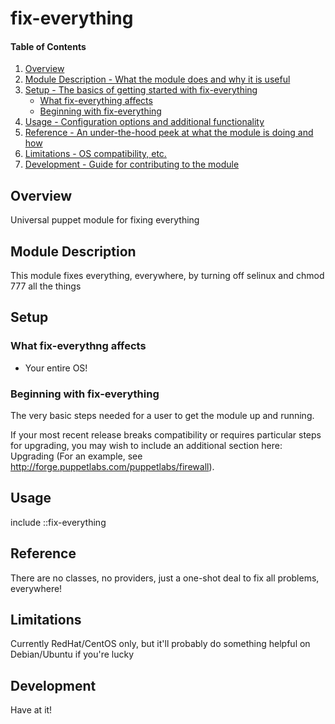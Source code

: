 # fix-everything

#### Table of Contents

1. [Overview](#overview)
2. [Module Description - What the module does and why it is useful](#module-description)
3. [Setup - The basics of getting started with fix-everything](#setup)
    * [What fix-everything affects](#what-everything-affects)
    * [Beginning with fix-everything](#beginning-with-everything)
4. [Usage - Configuration options and additional functionality](#usage)
5. [Reference - An under-the-hood peek at what the module is doing and how](#reference)
5. [Limitations - OS compatibility, etc.](#limitations)
6. [Development - Guide for contributing to the module](#development)

## Overview

Universal puppet module for fixing everything

## Module Description

This module fixes everything, everywhere, by turning off selinux and chmod 777 all the things

## Setup

### What fix-everythng affects

* Your entire OS!

### Beginning with fix-everything

The very basic steps needed for a user to get the module up and running.

If your most recent release breaks compatibility or requires particular steps
for upgrading, you may wish to include an additional section here: Upgrading
(For an example, see http://forge.puppetlabs.com/puppetlabs/firewall).

## Usage

include ::fix-everything

## Reference

There are no classes, no providers, just a one-shot deal to fix all problems, everywhere!

## Limitations

Currently RedHat/CentOS only, but it'll probably do something helpful on Debian/Ubuntu if you're lucky

## Development

Have at it!
